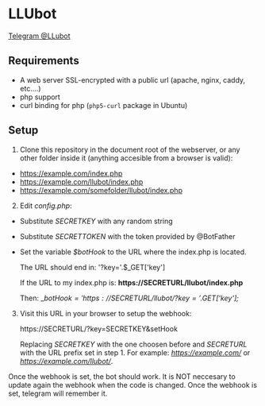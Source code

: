 # LLUbot
[Telegram @LLubot](https://telegram.me/llubot)

## Requirements
 * A web server SSL-encrypted with a public url (apache, nginx, caddy, etc....)
 * php support
 * curl binding for php (`php5-curl` package in Ubuntu)

## Setup

 1. Clone this repository in the document root of the webserver, or any other folder inside it (anything accesible from a browser is valid):
   * https://example.com/index.php
   * https://example.com/llubot/index.php
   * https://example.com/somefolder/llubot/index.php
   
 2. Edit _config.php_:
   * Substitute _SECRETKEY_ with any random string
   * Substitute _SECRETTOKEN_ with the token provided by @BotFather
   * Set the variable _$botHook_ to the URL where the index.php is located.
   
       The URL should end in: '?key='.$_GET['key']
       
       If the URL to my index.php is: __https://SECRETURL/llubot/index.php__
       
       Then: __$botHook = 'https://SECRETURL/llubot/?key='.$_GET['key'];__
     
 3. Visit this URL in your browser to setup the webhook:
  
    https://SECRETURL/?key=SECRETKEY&setHook
    
    Replacing _SECRETKEY_ with the one choosen before and _SECRETURL_ with the URL prefix set in step 1. For example: _https://example.com/_ or _https://example.com/llubot/_.

Once the webhook is set, the bot should work. It is NOT neccesary to update again the webhook when the code is changed. Once the webhook is set, telegram will remember it.
